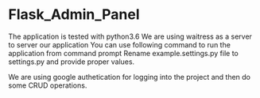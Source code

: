# Flask_Admin_Panel
The application is tested with python3.6
We are using waitress as a server to server our application
You can use following command to run the application from command prompt
Rename example.settings.py file to settings.py and provide proper values.

We are using google authetication for logging into the project and then do some CRUD operations.
